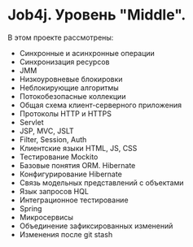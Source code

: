 # Job4j. Уровень "Middle".

В этом проекте рассмотрены: 
- Синхронные и асинхронные операции
- Синхронизация ресурсов
- JMM
- Низкоуровневые блокировки
- Неблокирующие алгоритмы
- Потокобезопасные коллекции
- Общая схема клиент-серверного приложения
- Протоколы HTTP и HTTPS
- Servlet 
- JSP, MVC, JSLT 
- Filter, Session, Auth
- Клиентские языки HTML, JS, CSS
- Тестирование Mockito
- Базовые понятия ORM. Hibernate
- Конфигурирование Hibernate
- Связь модельных представлений с объектами
- Язык запросов HQL
- Интеграционное тестирование
- Spring
- Микросервисы
- Объединение зафиксированных изменений
- Изменения после git stash